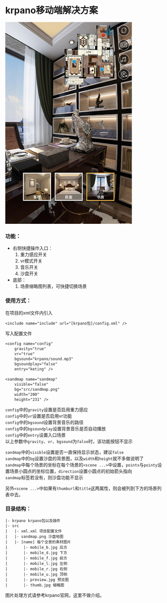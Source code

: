 # krpano移动端解决方案

![example](example.jpeg)

### 功能：
* 右侧快捷操作入口：
	1. 重力感应开关
	2. vr模式开关
	3. 音乐开关
	4. 沙盘开关
* 底部：
	1. 场景缩略图列表，可快捷切换场景



### 使用方式：
在项目的xml文件内引入
```
<include name="include" url="[krpano包]/config.xml" />
```
写入配置文件
```
<config name="config"
	gravity="true"
	vr="true"
	bgsound="krpano/sound.mp3"
	bgsoundplay="false"
	entry="keting" />

<sandmap name="sandmap"
	visible="false"
	bg="src/sandmap.png"
	width="200"
	height="231" />
```
`config`中的`gravity`设置是否启用重力感应  
`config`中的`vr`设置是否启用vr功能  
`config`中的`bgsound`设置背景音乐的路径  
`config`中的`bgsoundplay`设置背景音乐是否自动播放  
`config`中的`entry`设置入口场景  
以上参数中`gravity`、`vr`、`bgsound`为`false`时，该功能按钮不显示  

`sandmap`中的`visible`设置是否一直保持显示状态，建议`false`  
`sandmap`中的`bg`设置沙盘的背景图，以及`width`和`height`就不多做说明了  
`sandmap`中每个场景的坐标在每个场景的`<scene ...>`中设置，`pointx`与`pointy`设置场景小圆点的坐标位置，`direction`设置小圆点的初始箭头指向  
`sandmap`标签若没有，则沙盘功能不显示  

另外`<scene ...>`中如果有`thumburl`和`title`这两属性，则会被列到下方的场景列表中去。



### 目录结构：
```
|- krpano krpano包以及插件
|- src
|	|- xml.xml 项目配置文件
|	|- sandmap.png 沙盘地图
|	|- [name] 每个全景的素材图片
|		|- mobile_b.jpg 后方
|		|- mobile_d.jpg 下方
|		|- mobile_f.jpg 前方
|		|- mobile_l.jpg 左侧
|		|- mobile_r.jpg 右侧
|		|- mobile_u.jpg 顶侧
|		|- preview.jpg 预览图
|		|- thumb.jpg 缩略图
```
图片处理方式请参考krpano官网，这里不做介绍。
